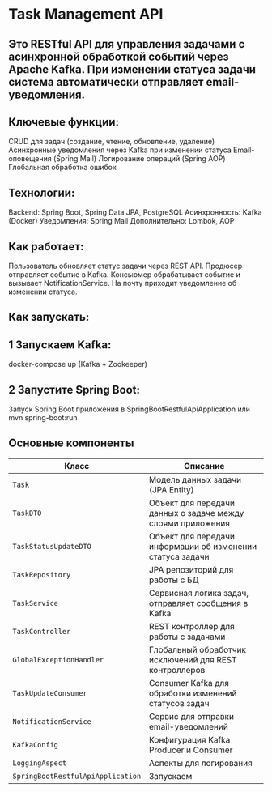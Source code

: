 # Task Management API

## Это RESTful API для управления задачами с асинхронной обработкой событий через Apache Kafka. При изменении статуса задачи система автоматически отправляет email-уведомления.

## Ключевые функции:
CRUD для задач (создание, чтение, обновление, удаление)
Асинхронные уведомления через Kafka при изменении статуса
Email-оповещения (Spring Mail)
Логирование операций (Spring AOP)
Глобальная обработка ошибок

## Технологии:
Backend: Spring Boot, Spring Data JPA, PostgreSQL
Асинхронность: Kafka (Docker)
Уведомления: Spring Mail
Дополнительно: Lombok, AOP

## Как работает:
Пользователь обновляет статус задачи через REST API.
Продюсер отправляет событие в Kafka.
Консьюмер обрабатывает событие и вызывает NotificationService.
На почту приходит уведомление об изменении статуса.

## Как запускать:
## 1 Запускаем Kafka:
docker-compose up (Kafka + Zookeeper)

## 2 Запустите Spring Boot:
Запуск Spring Boot приложения в SpringBootRestfulApiApplication или mvn spring-boot:run

## Основные компоненты

| Класс                   | Описание                                                    |
|-------------------------|-------------------------------------------------------------|
| `Task`                 | Модель данных задачи (JPA Entity)                           |
| `TaskDTO`                 | Объект для передачи данных о задаче между слоями приложения |
| `TaskStatusUpdateDTO`       | Объект для передачи информации об изменении статуса задачи  |
| `TaskRepository`       | JPA репозиторий для работы с БД                             |
| `TaskService`          | Сервисная логика задач, отправляет сообщения в Kafka        |
| `TaskController`       | REST контроллер для работы с задачами                       |
| `GlobalExceptionHandler` | Глобальный обработчик исключений для REST контроллеров      |
| `TaskUpdateConsumer` | Consumer Kafka для обработки изменений статусов задач       |
| `NotificationService` | Сервис для отправки email-уведомлений                       |
| `KafkaConfig` | Конфигурация Kafka Producer и Consumer                      |
| `LoggingAspect` | Аспекты для логирования                                     |
| `SpringBootRestfulApiApplication` | Запускаем                                                   |
